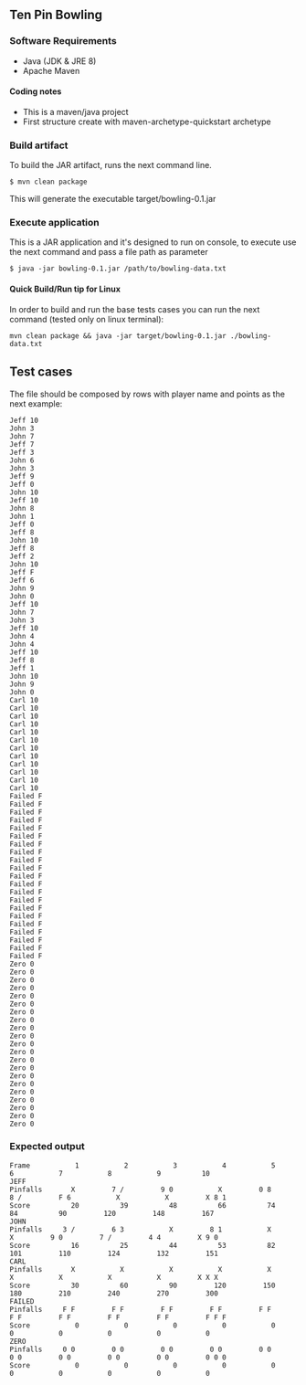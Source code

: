 ## Ten Pin Bowling

### Software Requirements

- Java (JDK & JRE 8)
- Apache Maven

#### Coding notes
- This is a maven/java project
- First structure create with maven-archetype-quickstart archetype

### Build artifact

To build the JAR artifact, runs the next command line.

  `$ mvn clean package`
  
This will generate the executable target/bowling-0.1.jar

### Execute application

This is a JAR application and it's designed to run on console, to execute use the next command
and pass a file path as parameter

  `$ java -jar bowling-0.1.jar /path/to/bowling-data.txt`
  
#### Quick Build/Run tip for Linux
In order to build and run the base tests cases you can run the next command (tested only on linux terminal):

  `mvn clean package && java -jar target/bowling-0.1.jar ./bowling-data.txt`

  
## Test cases

The file should be composed by rows with player name and points as the next example:

```
Jeff 10
John 3
John 7
Jeff 7
Jeff 3
John 6
John 3
Jeff 9
Jeff 0
John 10
Jeff 10
John 8
John 1
Jeff 0
Jeff 8
John 10
Jeff 8
Jeff 2
John 10
Jeff F
Jeff 6
John 9
John 0
Jeff 10
John 7
John 3
Jeff 10
John 4
John 4
Jeff 10
Jeff 8
Jeff 1
John 10
John 9
John 0
Carl 10
Carl 10
Carl 10
Carl 10
Carl 10
Carl 10
Carl 10
Carl 10
Carl 10
Carl 10
Carl 10
Carl 10
Failed F
Failed F
Failed F
Failed F
Failed F
Failed F
Failed F
Failed F
Failed F
Failed F
Failed F
Failed F
Failed F
Failed F
Failed F
Failed F
Failed F
Failed F
Failed F
Failed F
Failed F
Zero 0
Zero 0
Zero 0
Zero 0
Zero 0
Zero 0
Zero 0
Zero 0
Zero 0
Zero 0
Zero 0
Zero 0
Zero 0
Zero 0
Zero 0
Zero 0
Zero 0
Zero 0
Zero 0
Zero 0
Zero 0

```

### Expected output

```
Frame		    1		    2		    3		    4		    5		    6		    7		    8		    9		   10		
JEFF
Pinfalls	   X		 7 /		 9 0		   X		 0 8		 8 /		 F 6		   X		   X		 X 8 1
Score		   20		   39		   48		   66		   74		   84		   90		  120		  148		  167
JOHN
Pinfalls	 3 /		 6 3		   X		 8 1		   X		   X		 9 0		 7 /		 4 4		 X 9 0
Score		   16		   25		   44		   53		   82		  101		  110		  124		  132		  151
CARL
Pinfalls	   X		   X		   X		   X		   X		   X		   X		   X		   X		 X X X
Score		   30		   60		   90		  120		  150		  180		  210		  240		  270		  300
FAILED
Pinfalls	 F F		 F F		 F F		 F F		 F F		 F F		 F F		 F F		 F F		 F F F
Score		    0		    0		    0		    0		    0		    0		    0		    0		    0		    0
ZERO
Pinfalls	 0 0		 0 0		 0 0		 0 0		 0 0		 0 0		 0 0		 0 0		 0 0		 0 0 0
Score		    0		    0		    0		    0		    0		    0		    0		    0		    0		    0


```